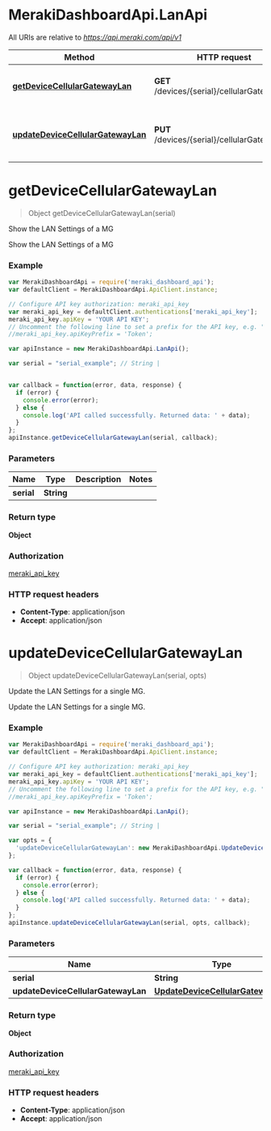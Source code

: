 # MerakiDashboardApi.LanApi

All URIs are relative to *https://api.meraki.com/api/v1*

Method | HTTP request | Description
------------- | ------------- | -------------
[**getDeviceCellularGatewayLan**](LanApi.md#getDeviceCellularGatewayLan) | **GET** /devices/{serial}/cellularGateway/lan | Show the LAN Settings of a MG
[**updateDeviceCellularGatewayLan**](LanApi.md#updateDeviceCellularGatewayLan) | **PUT** /devices/{serial}/cellularGateway/lan | Update the LAN Settings for a single MG.


<a name="getDeviceCellularGatewayLan"></a>
# **getDeviceCellularGatewayLan**
> Object getDeviceCellularGatewayLan(serial)

Show the LAN Settings of a MG

Show the LAN Settings of a MG

### Example
```javascript
var MerakiDashboardApi = require('meraki_dashboard_api');
var defaultClient = MerakiDashboardApi.ApiClient.instance;

// Configure API key authorization: meraki_api_key
var meraki_api_key = defaultClient.authentications['meraki_api_key'];
meraki_api_key.apiKey = 'YOUR API KEY';
// Uncomment the following line to set a prefix for the API key, e.g. "Token" (defaults to null)
//meraki_api_key.apiKeyPrefix = 'Token';

var apiInstance = new MerakiDashboardApi.LanApi();

var serial = "serial_example"; // String | 


var callback = function(error, data, response) {
  if (error) {
    console.error(error);
  } else {
    console.log('API called successfully. Returned data: ' + data);
  }
};
apiInstance.getDeviceCellularGatewayLan(serial, callback);
```

### Parameters

Name | Type | Description  | Notes
------------- | ------------- | ------------- | -------------
 **serial** | **String**|  | 

### Return type

**Object**

### Authorization

[meraki_api_key](../README.md#meraki_api_key)

### HTTP request headers

 - **Content-Type**: application/json
 - **Accept**: application/json

<a name="updateDeviceCellularGatewayLan"></a>
# **updateDeviceCellularGatewayLan**
> Object updateDeviceCellularGatewayLan(serial, opts)

Update the LAN Settings for a single MG.

Update the LAN Settings for a single MG.

### Example
```javascript
var MerakiDashboardApi = require('meraki_dashboard_api');
var defaultClient = MerakiDashboardApi.ApiClient.instance;

// Configure API key authorization: meraki_api_key
var meraki_api_key = defaultClient.authentications['meraki_api_key'];
meraki_api_key.apiKey = 'YOUR API KEY';
// Uncomment the following line to set a prefix for the API key, e.g. "Token" (defaults to null)
//meraki_api_key.apiKeyPrefix = 'Token';

var apiInstance = new MerakiDashboardApi.LanApi();

var serial = "serial_example"; // String | 

var opts = { 
  'updateDeviceCellularGatewayLan': new MerakiDashboardApi.UpdateDeviceCellularGatewayLan() // UpdateDeviceCellularGatewayLan | 
};

var callback = function(error, data, response) {
  if (error) {
    console.error(error);
  } else {
    console.log('API called successfully. Returned data: ' + data);
  }
};
apiInstance.updateDeviceCellularGatewayLan(serial, opts, callback);
```

### Parameters

Name | Type | Description  | Notes
------------- | ------------- | ------------- | -------------
 **serial** | **String**|  | 
 **updateDeviceCellularGatewayLan** | [**UpdateDeviceCellularGatewayLan**](UpdateDeviceCellularGatewayLan.md)|  | [optional] 

### Return type

**Object**

### Authorization

[meraki_api_key](../README.md#meraki_api_key)

### HTTP request headers

 - **Content-Type**: application/json
 - **Accept**: application/json

